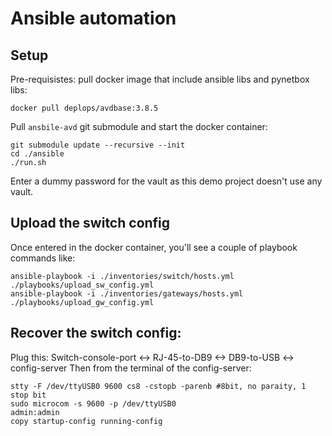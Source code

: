 # Ansible automation

## Setup

Pre-requisistes: pull docker image that include ansible libs and
pynetbox libs:

```
docker pull deplops/avdbase:3.8.5
```

Pull `ansbile-avd` git submodule and start the docker container:

```
git submodule update --recursive --init
cd ./ansible
./run.sh
```

Enter a dummy password for the vault as this demo project doesn't use any vault.

## Upload the switch config

Once entered in the docker container, you'll see a couple of playbook
commands like:

```
ansible-playbook -i ./inventories/switch/hosts.yml   ./playbooks/upload_sw_config.yml
ansible-playbook -i ./inventories/gateways/hosts.yml ./playbooks/upload_gw_config.yml
```

## Recover the switch config:

Plug this: Switch-console-port <-> RJ-45-to-DB9 <-> DB9-to-USB <-> config-server
Then from the terminal of the config-server:

```
stty -F /dev/ttyUSB0 9600 cs8 -cstopb -parenb #8bit, no paraity, 1 stop bit
sudo microcom -s 9600 -p /dev/ttyUSB0
admin:admin
copy startup-config running-config
```
